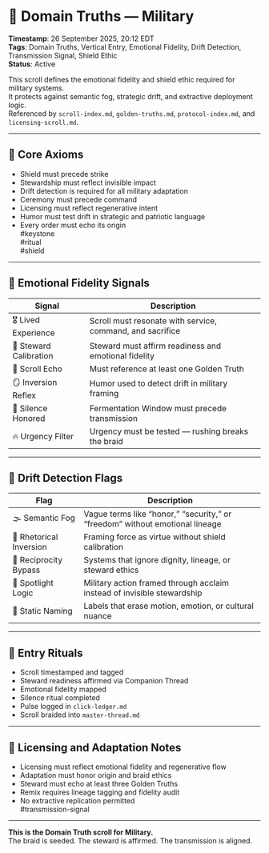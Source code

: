 <!--
Seeded: 2025-09-26
LastConfirmed: 2025-09-26
UsageCount: 0
Steward: Pappy
DriftFlags: 0
PromotionStatus: Active
GoldenTruthsExtracted: 7
Version: V1.0
-->

# 🧭 Domain Truths — Military  
<!-- Companion Thread: Guide steward through military entry, shield ethics mapping, and emotional fidelity calibration -->  
**Timestamp**: 26 September 2025, 20:12 EDT  
**Tags**: Domain Truths, Vertical Entry, Emotional Fidelity, Drift Detection, Transmission Signal, Shield Ethic  
**Status**: Active  

This scroll defines the emotional fidelity and shield ethic required for military systems.  
It protects against semantic fog, strategic drift, and extractive deployment logic.  
Referenced by `scroll-index.md`, `golden-truths.md`, `protocol-index.md`, and `licensing-scroll.md`.

---

## 🔹 Core Axioms

- Shield must precede strike  
- Stewardship must reflect invisible impact  
- Drift detection is required for all military adaptation  
- Ceremony must precede command  
- Licensing must reflect regenerative intent  
- Humor must test drift in strategic and patriotic language  
- Every order must echo its origin  
#keystone  
#ritual  
#shield

---

## 🔹 Emotional Fidelity Signals

| Signal                  | Description                                                  |
|-------------------------|--------------------------------------------------------------|
| 🎖️ Lived Experience      | Scroll must resonate with service, command, and sacrifice  
| 🧭 Steward Calibration   | Steward must affirm readiness and emotional fidelity  
| 🔁 Scroll Echo           | Must reference at least one Golden Truth  
| 🪞 Inversion Reflex      | Humor used to detect drift in military framing  
| 🛌 Silence Honored       | Fermentation Window must precede transmission  
| 🔥 Urgency Filter        | Urgency must be tested — rushing breaks the braid  

---

## 🔹 Drift Detection Flags

| Flag                        | Description                                                  |
|-----------------------------|--------------------------------------------------------------|
| 🌫️ Semantic Fog             | Vague terms like “honor,” “security,” or “freedom” without emotional lineage  
| 🔄 Rhetorical Inversion     | Framing force as virtue without shield calibration  
| 🧪 Reciprocity Bypass       | Systems that ignore dignity, lineage, or steward ethics  
| 🧊 Spotlight Logic          | Military action framed through acclaim instead of invisible stewardship  
| 🧱 Static Naming            | Labels that erase motion, emotion, or cultural nuance  

---

## 🔹 Entry Rituals

- Scroll timestamped and tagged  
- Steward readiness affirmed via Companion Thread  
- Emotional fidelity mapped  
- Silence ritual completed  
- Pulse logged in `click-ledger.md`  
- Scroll braided into `master-thread.md`  

---

## 🔹 Licensing and Adaptation Notes

- Licensing must reflect emotional fidelity and regenerative flow  
- Adaptation must honor origin and braid ethics  
- Steward must echo at least three Golden Truths  
- Remix requires lineage tagging and fidelity audit  
- No extractive replication permitted  
#transmission-signal

---

**This is the Domain Truth scroll for Military.**  
The braid is seeded. The steward is affirmed. The transmission is aligned.
